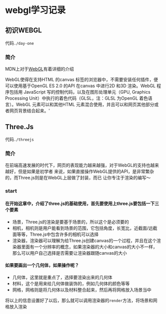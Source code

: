 # webgl学习记录

## 初识WEBGL
代码`./day-one`
### 简介
MDN上对于[WebGL](https://developer.mozilla.org/zh-CN/docs/Web/API/WebGL_API/Tutorial/Getting_started_with_WebGL)有着详细的介绍

WebGL使得在支持HTML 的canvas 标签的浏览器中，不需要安装任何插件，便可以使用基于OpenGL ES 2.0 的API 在canvas 中进行2D 和3D 渲染。WebGL
程序包括用 JavaScript 写的控制代码，以及在图形处理单元（GPU, Graphics Processing Unit）中执行的着色代码（GLSL，注：GLSL 为OpenGL 
着色语言）。WebGL 元素可以和其他HTML 元素混合使用，并且可以和网页其他部分或者网页背景结合起来。'

## Three.Js
代码`./threejs`
### 简介
在前端高速发展的时代下，网页的表现能力越来越强，对于WebGL的支持也越来越好，但是如果是初学者
来说，如果直接操作WebGL提供的API，是非常繁杂的，而Three.js则是在WebGL上层做了封装，而已
让你专注于渲染的编写～

### start
#### 在开始这章中，介绍了three.js的基础使用，首先要使用上three.js要包括一下三个要素

- 场景，Three.js的渲染是要基于场景的，所以这个是必须要的
- 相机，相机则是用户能看到场景的范围，它包括角度，长宽比，近截面/远截面等等，Three.js中包含许多的相机可以选择
- 渲染器，渲染器可以理解为给Three.js创建canvas的一个过程，并且在这个渲染器里面有一个分辨率的概念，如果渲染器的大小和canvas的大小不一样，那么可以用户自己选择是否需要让渲染器跟随canvas的大小

#### 如果要画出一个几何体，如果操作呢？
- 几何体，这里就是重点了，选择要渲染出来的几何体
- 材料，这个是用来给几何体做装饰的，例如几何体的颜色等等
- 网格，网格则是将几何体以及材料整合起来，然后再将网格放入场景当中

将以上的信息设置好了以后，那么就可以调用渲染器的`render`方法，将场景和网格放入渲染
